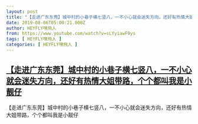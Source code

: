 ```yaml
---
layout: post
title: "【走进广东东莞】城中村的小巷子横七竖八，一不小心就会迷失方向，还好有热情大姐带路，个个都叫我是小靓仔"
date: 2019-08-06T05:00:21.000Z
author: HEYFLY嘿飛人
from: https://www.youtube.com/watch?v=sLYyiawF9ys
tags: [ HEYFLY嘿飛人 ]
categories: [ HEYFLY嘿飛人 ]
---
```

<!--1565067621000-->
[【走进广东东莞】城中村的小巷子横七竖八，一不小心就会迷失方向，还好有热情大姐带路，个个都叫我是小靓仔](https://www.youtube.com/watch?v=sLYyiawF9ys)
------

<div>
【走进广东东莞】城中村的小巷子横七竖八，一不小心就会迷失方向，还好有热情大姐带路，个个都叫我是小靓仔
</div>

